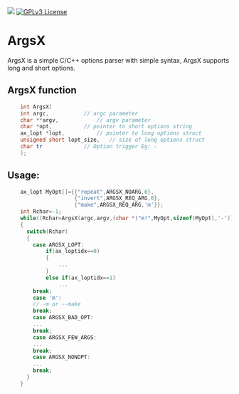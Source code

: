 ![](https://img.shields.io/badge/version-1.6-green.svg)
[![GPLv3 License](https://img.shields.io/badge/license-GPL3-blue.svg)](http://www.gnu.org/licenses/gpl-3.0.html)


ArgsX
=====

ArgsX is a simple C/C++ options parser with simple syntax, ArgsX supports long and short options.

ArgsX function
--------------
```c++
    int ArgsX(
	int argc,			// argc parameter
	char **argv,			// argv parameter
	char *opt,			// pointer to short options string
	ax_lopt *lopt,			// pointer to long options struct
	unsigned short lopt_size,	// size of long options struct
	char tr				// Option trigger Eg: -
	);
```
Usage:
------
```c++
    ax_lopt MyOpt[]={{"repeat",ARGSX_NOARG,0},
                     {"invert",ARGSX_REQ_ARG,0},
                     {"make",ARGSX_REQ_ARG,'m'}};
    int Rchar=-1;
    while((Rchar=ArgsX(argc,argv,(char *)"m!",MyOpt,sizeof(MyOpt),'-'))!=-1)
    {
      switch(Rchar)
      {
        case ARGSX_LOPT:
            if(ax_loptidx==0)
            {
                ...
            }
            else if(ax_loptidx==1)
                ...
        break;
        case 'm':
        // -m or --make
        break;
        case ARGSX_BAD_OPT:
        ...
        break;
        case ARGSX_FEW_ARGS:
        ...
        break;
        case ARGSX_NONOPT:
        ...
        break;
      }
    }
